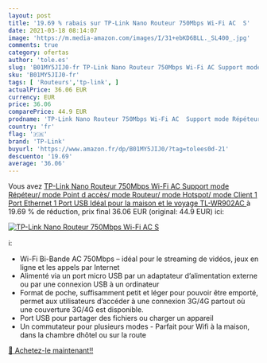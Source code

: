 ```yaml
---
layout: post
title: '19.69 % rabais sur TP-Link Nano Routeur 750Mbps Wi-Fi AC  S'
date: 2021-03-18 08:14:07
image: 'https://m.media-amazon.com/images/I/31+ebKD6BLL._SL400_.jpg'
comments: true
category: ofertas
author: 'tole.es'
slug: 'B01MY5JIJ0-fr TP-Link Nano Routeur 750Mbps Wi-Fi AC Support mode...'
sku: 'B01MY5JIJ0-fr'
tags: [ 'Routeurs','tp-link', ]
actualPrice: 36.06 EUR
currency: EUR
price: 36.06
comparePrice: 44.9 EUR
prodname: 'TP-Link Nano Routeur 750Mbps Wi-Fi AC  Support mode Répéteur/ mode Point d accès/ mode Routeur/ mode Hotspot/ mode Client  1 Port Ethernet  1 Port USB  Idéal pour la maison et le voyage  TL-WR902AC '
country: 'fr'
flag: '🇫🇷'
brand: 'TP-Link'
buyurl: 'https://www.amazon.fr/dp/B01MY5JIJ0/?tag=tolees0d-21'
descuento: '19.69'
average: '36.06'
---
```


Vous avez [TP-Link Nano Routeur 750Mbps Wi-Fi AC  Support mode Répéteur/ mode Point d accès/ mode Routeur/ mode Hotspot/ mode Client  1 Port Ethernet  1 Port USB  Idéal pour la maison et le voyage  TL-WR902AC ](https://www.amazon.fr/dp/B01MY5JIJ0/?tag=tolees0d-21)  à  19.69 % de réduction, prix final  36.06 EUR (original: 44.9 EUR) ici:

[![TP-Link Nano Routeur 750Mbps Wi-Fi AC  S](https://m.media-amazon.com/images/I/31+ebKD6BLL._SL400_.jpg)](https://www.amazon.fr/dp/B01MY5JIJ0/?tag=tolees0d-21)

ℹ️:

- Wi-Fi Bi-Bande AC 750Mbps – idéal pour le streaming de vidéos, jeux en ligne et les appels par Internet
- Alimenté via un port micro USB par un adaptateur d’alimentation externe ou par une connexion USB à un ordinateur
- Format de poche, suffisamment petit et léger pour pouvoir être emporté, permet aux utilisateurs d’accéder à une connexion 3G/4G partout où une couverture 3G/4G est disponible.
- Port USB pour partager des fichiers ou charger un appareil
- Un commutateur pour plusieurs modes - Parfait pour Wifi à la maison, dans la chambre dhôtel ou sur la route

[🛒 Achetez-le maintenant!!](https://www.amazon.fr/dp/B01MY5JIJ0/?tag=tolees0d-21)

